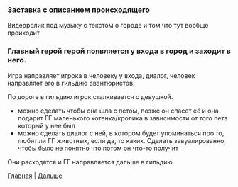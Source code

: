 ### Заставка с описанием происходящего

Видеоролик под музыку с текстом о городе и том что тут вообще проиходит

### Главный герой герой появляется у входа в город и заходит в него. 

Игра направляет игрока в человеку у входа, диалог, человек направляет его в гильдию авантюристов.

По дороге в гильдию игрок сталкивается с девушкой.
 - можно сделать чтобы она шла с петом, позже он спасет её и она подарит ГГ маленького котенка/кролика в зависимости от того пета который у нее был
 - можно сделать диалог с ней, в котором будет упоминаться про то, любит ли ГГ животных, если да, то каких. Сделать завуалированно, чтобы было не понятно что потом он что-то получит

Они расходятся и ГГ направляется дальше в гильдию.

[Главная](../Story.md) | [Дальше](Part%202.md)
